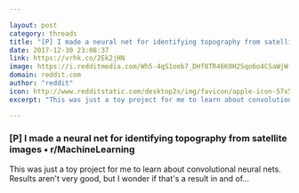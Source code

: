 ```yaml
---

layout: post
category: threads
title: "[P] I made a neural net for identifying topography from satellite images"
date: 2017-12-30 23:08:37
link: https://vrhk.co/2Ek2jHN
image: https://i.redditmedia.com/Wh5-4qS1oeb7_DHf8TR46K0H2Sqo6o4CSaWjW-puQ0o.jpg?w=320&s=92fd9767aefd916ad6dcd15aeea74baf
domain: reddit.com
author: "reddit"
icon: http://www.redditstatic.com/desktop2x/img/favicon/apple-icon-57x57.png
excerpt: "This was just a toy project for me to learn about convolutional neural nets. Results aren't very good, but I wonder if that's a result in and of..."

---
```


### [P] I made a neural net for identifying topography from satellite images • r/MachineLearning

This was just a toy project for me to learn about convolutional neural nets. Results aren't very good, but I wonder if that's a result in and of...